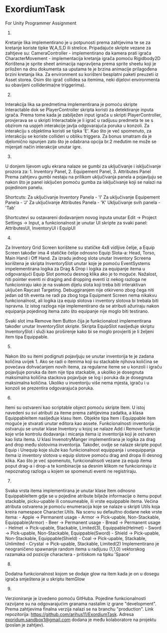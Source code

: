 # ExordiumTask
For Unity Programmer Assignment

1. 
Kretanje lika implementirano je u potpunosti prema zahtjevima te se za kretanje koriste tipke W,A,S,D ili strelice. Pripadajuće skripte vezane za zahtjeve su:
	CameraController - implementirano da kamera prati igrača 
	CharacterMovement - implementacija kretanja igrača pomoću Rigidbody2D 
Korištena je sprite sheet animacija napravljena prema sprite sheetu koji je priložen na dnu dokumenta sa uputama te je brzina animacije prilagođena brzini kretanja lika. Za environment su korišteni besplatni paketi preuzeti iz 
Asset storea. Osim što igrač collidea sa itemima, neki dijelovi environmenta su obavijeni colliderima(ne triggerima).

2.
Interakcija lika sa predmetima implementirana je pomoću skripte Interactable dok se PlayerController skripta koristi za detektiranje inputa igrača. Prema tome kada je zabilježen input igrača u skripti PlayerController, provjerava se 
u skripti Interactable je li igrač u radijusu predmeta te se s obzirom na uspjeh interakcije javlja odgovarajuća poruka u konzoli. Za interakciju s objektima koristi se tipka 'E'. 
Kao što je već spomenuto, za interakciju se koriste collideri u obliku triggera. Za bonus smatram da je djelomično ispunjen zato što je odabrana opcija br.2 međutim ne može se mijenjati način interakcije unutar igre.

3.
U donjem lijevom uglu ekrana nalaze se gumbi za uključivanje i isključivanje prozora za: 
	1. Inventory Panel,
	2. Equipement Panel,
	3. Attributes Panel
Prema zahtjevu gumbi nestaju na prilikom uključivanja panela a pojavljuju se nakon što je panel isključen pomoću gumba za isključivanje koji se nalazi na pojedinom panelu.

Shortcuts:
Za uključivanje Inventory Panela - 'I'
Za uključivanje Equipement Panela - 'J'
Za uključivanje Attributes Panela - 'K'
Uključivanje svih panela - 'Tab'

Shortcutevi su ostavareni dodavanjem novog inputa unutar Edit -> Project Settings -> Input, a funkcionalnost je unutar UI skripte za svaki panel: AttributesUI, InventoryUI i EquipUI

4.
Za Inventory Grid Screen korištene su statičke 4x8 vidljive čelije, a Equip Screen također ima 4 statičke čelije odnosno Equip Slota-a: Head, Torso, Main Hand i Off Hand. Za izradu jednog slota unutar Inventory Screena korištena 
je skripta InventorySlot unutar koje je pomoću EventSystems impelementirana logika za Drag & Drop i logika za equipanje itema u odgovarajući Equip Slot pomoću desnog klika ako je to moguće. Nažalost, niti pointer eventi ni draging and dropping eventi iz nekog 
razloga ne funkcioniraju iako je na svakom dijelu slota koji treba biti interaktivan uključen Raycast Targeting. Debuggiranjem nije otkirveno zbog čega niti jedan od tih eventa ne radi pa zbog toga Equipment Screen nema nikakvu funkcionalnost,
ali logika iza equip slotova i inventory slotova bi trebala biti ispravna. Iz istog razloga nije implementirano da se atributi ažuriraju nakon equipanja pojedinog itema zato što equipanje nije moglo biti testirano. 

Svaki slot ima Remove Item Button čija je funkcionalost implementirana također unutar InventorySlot skripte. Skripta EquipSlot nasljeđuje skriptu InventorySlot i služi kao proširenje kako bi se moglo provjeriti je li željeni item
tipa Equippable.

5.
Nakon što su itemi podignuti pojavljuju se unutar inventorija te je zadana količina uvijek 1. Ako se radi o itemima koji su stackable njihova količina se povećava dohvaćanjem novih itema, za regularne iteme se u konzoli i igraču pojavljuje poruka
da item nije tipa stackable, a ukoliko je dosegnuta maksimalna količina stackova pojavljuje se log i poruka da je dosegnuta maksimalna količina.
Ukoliko u inventoriju više nema mjesta, igraču i u konzoli se prezentira odgovarajuća poruka.

6.
Itemi su ostvareni kao scriptable object pomoću skripte Item. U istoj navedeni su svi atributi za iteme prema zahtjevima zadatka, a klasa EquippableItem nasljeđuje klasu Item. Objekte tipa Item i Equippable item moguće je stvarati unutar editora kao assete.
Funkcionalnosti inventorija ostvaruju se unutar klase Inventory u kojoj se nalaze Add i Remove funkcije koje vrše kontrolu dodavanja i micanja itema iz inventorija koji je ostvaren kao lista itema. U klasi InvenotryManger implementirana je logika za
drag and drop među slotovima inventorija. Također, ovdje se nalaze skripte poput Equip i Unequip koje služe kao funkcionalnost equippanja i unequippanja itema iz inventory slotova u equip slotove pomoću drag and dropa ili desnog klika.
Kao što je već spomenuto, funkcionalnsoti vezane za equip itema poput drag-a i drop-a te kombinacije sa desnim klikom ne funkcioniraju iz nepoznatog razloga u kojem se spomenuti eventi ne registriraju.

7. 
Svaka vrsta itema implementirana je unutar klase Item odnosno EquippableItem gdje se u pojedine atribute bilježe informacije o itemu poput stackable, picku-upable ili consumeable, ili vrste equippable itema. Većina atributa ostvarena je pomoću
enumeracija koje se nalaze u skripti Utils koja kreira namespace Character.Utils. Na scenu su defaultno dodane neke vrste itema:
	 - Apple -> Permanent usage
	 - Armor -> Pick-upable, Non-Stackable, Equippable(Armor)
	 - Beer -> Permanent usage
	 - Bread -> Permanent usage
	 - Helmet -> Pick-upable, Stackable, Limited(3), Equippable(Helmet)
	 - Sword -> Pick-upable, Non-Stackable, Equippable(Sword)
 	 - Shield -> Pick-upable, Non-Stackable, Equippable(Shield)
	 - Coal -> Pick-upable, Stackable, Unlimited
	 - Crystal -> Pick-upable, Stackable, Limited(2)
Implementirano je neograničeno spawnanje random itema u radijusu (1,1,0) vektorskog razamaka od pozicije charactera - pritiskom na tipku 'Space'

8.
Dodatna funkcionalnost kojom se dodaje glow na item kada je on u dosegu igrača smještena je u skriptu ItemGlow

9.
Verzioniranje je izvedeno pomoću GitHuba. Pojedine funkcionalnosti razvijane su na odgovarajućim granama nastalim iz grane "development". Prema zahtjevima finalna verzija nalazi se na branchu "production". 
Link repozitorija: https://github.com/arihus11/ExordiumTask.
Adresa exoridum.sandbox1@gmail.com dodana je među kolaboratore na projektu (poslan je zahtjev).
